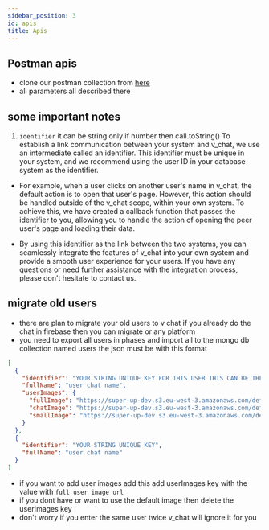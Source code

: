 ```yaml
---
sidebar_position: 3
id: apis
title: Apis
---
```


## Postman apis

- clone our postman collection from [here](https://documenter.getpostman.com/view/24524392/2s93Jox6Dq)
- all parameters all described there

## some important notes

1. `identifier` it can be string only if number then call.toString() To establish a link communication between your system and v_chat, we use an intermediate called an
   identifier. This identifier must be unique in your system, and we recommend using the user ID in your database system
   as the identifier.

- For example, when a user clicks on another user's name in v_chat, the default action is to open that user's page.
  However, this action should be handled outside of the v_chat scope, within your own system. To achieve this, we have
  created a callback function that passes the identifier to you, allowing you to handle the action of opening the peer
  user's page and loading their data.

- By using this identifier as the link between the two systems, you can seamlessly integrate the features of v_chat into
  your own system and provide a smooth user experience for your users. If you have any questions or need further
  assistance with the integration process, please don't hesitate to contact us.

## migrate old users
- there are plan to migrate your old users to v chat if you already do the chat in firebase then you can migrate or any platform
- you need to export all users in phases and import all to the mongo db collection named users the json must be with this format
```json
[
  {
    "identifier": "YOUR STRING UNIQUE KEY FOR THIS USER THIS CAN BE THE ID IN YOUR DATABASE",
    "fullName": "user chat name",
    "userImages": {
      "fullImage": "https://super-up-dev.s3.eu-west-3.amazonaws.com/default_user_image.png",
      "chatImage": "https://super-up-dev.s3.eu-west-3.amazonaws.com/default_user_image.png",
      "smallImage": "https://super-up-dev.s3.eu-west-3.amazonaws.com/default_user_image.png"
    }
  },
  {
    "identifier": "YOUR STRING UNIQUE KEY",
    "fullName": "user chat name"
  }
]
```
- if you want to add user images add this add userImages key with the value with `full user image url`
- if you dont have or want to use the default image then delete the userImages key
- don't worry if you enter the same user twice v_chat will ignore it for you